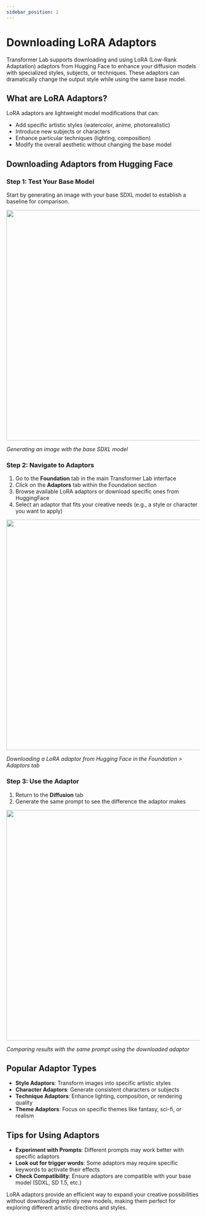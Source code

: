 ```yaml
---
sidebar_position: 2
---
```


# Downloading LoRA Adaptors

Transformer Lab supports downloading and using LoRA (Low-Rank Adaptation) adaptors from Hugging Face to enhance your diffusion models with specialized styles, subjects, or techniques. These adaptors can dramatically change the output style while using the same base model.

## What are LoRA Adaptors?

LoRA adaptors are lightweight model modifications that can:

- Add specific artistic styles (watercolor, anime, photorealistic)
- Introduce new subjects or characters
- Enhance particular techniques (lighting, composition)
- Modify the overall aesthetic without changing the base model

## Downloading Adaptors from Hugging Face

### Step 1: Test Your Base Model

Start by generating an image with your base SDXL model to establish a baseline for comparison.

<div style={{textAlign: 'center'}}>
  <img src={require('./gifs/downloading-adaptors-infmodelonly.gif').default} width="600" />
  <p><em>Generating an image with the base SDXL model</em></p>
</div>

### Step 2: Navigate to Adaptors

1. Go to the **Foundation** tab in the main Transformer Lab interface
2. Click on the **Adaptors** tab within the Foundation section
3. Browse available LoRA adaptors or download specific ones from HuggingFace
4. Select an adaptor that fits your creative needs (e.g., a style or character you want to apply)

<div style={{textAlign: 'center'}}>
  <img src={require('./gifs/downloading-adaptors-download.gif').default} width="600" />
  <p><em>Downloading a LoRA adaptor from Hugging Face in the Foundation > Adaptors tab</em></p>
</div>

### Step 3: Use the Adaptor

1. Return to the **Diffusion** tab
2. Generate the same prompt to see the difference the adaptor makes

<div style={{textAlign: 'center'}}>
  <img src={require('./gifs/downloading-adaptors-inference-full.gif').default} width="600" />
  <p><em>Comparing results with the same prompt using the downloaded adaptor</em></p>
</div>

## Popular Adaptor Types

- **Style Adaptors**: Transform images into specific artistic styles
- **Character Adaptors**: Generate consistent characters or subjects
- **Technique Adaptors**: Enhance lighting, composition, or rendering quality
- **Theme Adaptors**: Focus on specific themes like fantasy, sci-fi, or realism

## Tips for Using Adaptors

- **Experiment with Prompts**: Different prompts may work better with specific adaptors
- **Look out for trigger words**: Some adaptors may require specific keywords to activate their effects
- **Check Compatibility**: Ensure adaptors are compatible with your base model (SDXL, SD 1.5, etc.)

LoRA adaptors provide an efficient way to expand your creative possibilities without downloading entirely new models, making them perfect for exploring different artistic directions and styles.